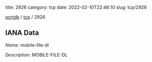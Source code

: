 title: 2926
category: tcp
date: 2022-02-10T22:46:10
slug: tcp/2926

[portdb](/) / [tcp](/category/tcp.html) / 2926


## IANA Data

_Name:_ mobile-file-dl

_Description:_ MOBILE-FILE-DL

